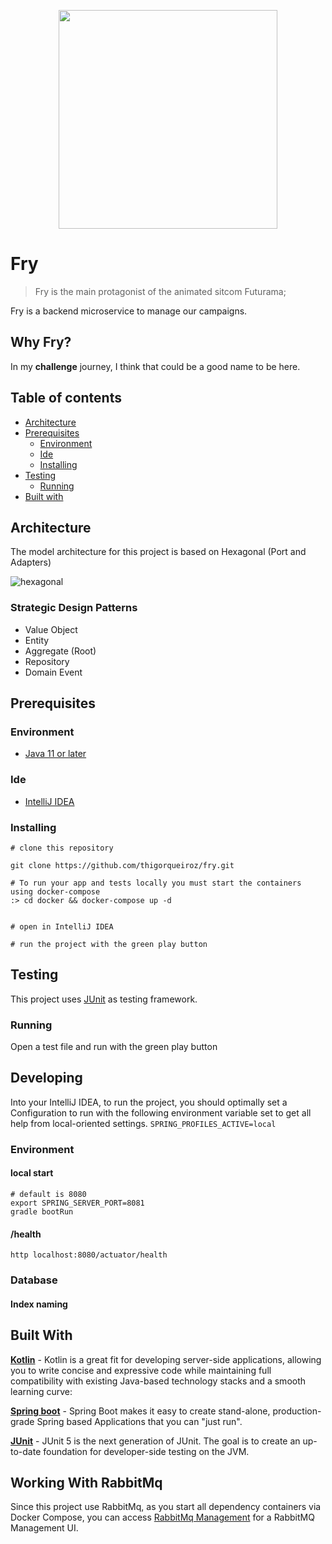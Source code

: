 <p align="center">
  <img src="https://media1.tenor.com/images/28f49f4fcfbe4631ec685cccb88d3a99/tenor.gif?itemid=4691459" height="350" />
</p>


# Fry

> Fry is the main protagonist of the animated sitcom Futurama;

Fry is a backend microservice to manage our campaigns. 

## Why Fry?

In my **challenge** journey, I think that could be a good name to be here.

## Table of contents
- [Architecture](#Architecture)
- [Prerequisites](#Prerequisites)
  - [Environment](#Environment)
  - [Ide](#Ide)
  - [Installing](#Installing)
- [Testing](#Testing)
  - [Running](#Running)
- [Built with](#Built-with)

## Architecture
The model architecture for this project is based on Hexagonal (Port and Adapters)

![hexagonal](https://paulovich.net/img/hexagonal-1.png)

### Strategic Design Patterns
* Value Object
* Entity
* Aggregate (Root)
* Repository
* Domain Event

## Prerequisites

### Environment

- [Java 11 or later](https://www.oracle.com/java/technologies/javase-jdk11-downloads.html)


### Ide

- [IntelliJ IDEA](https://www.jetbrains.com/idea/download/#section=linux)

### Installing

```
# clone this repository

git clone https://github.com/thigorqueiroz/fry.git

# To run your app and tests locally you must start the containers using docker-compose 
:> cd docker && docker-compose up -d


# open in IntelliJ IDEA

# run the project with the green play button

```

## Testing

This project uses [JUnit](https://junit.org/junit5/docs/current/user-guide/) as testing framework.

### Running
Open a test file and run with the green play button

## Developing

Into your IntelliJ IDEA, to run the project, you should optimally set a Configuration to run with the following environment variable set to get all help from local-oriented settings.
`SPRING_PROFILES_ACTIVE=local`

### Environment

#### local start 
    # default is 8080
    export SPRING_SERVER_PORT=8081 
	gradle bootRun
  
#### /health
	http localhost:8080/actuator/health

### Database

#### Index naming



## Built With

[**Kotlin**](https://kotlinlang.org/docs/reference/server-overview.html) - Kotlin is a great fit for developing server-side applications, allowing you to write concise and expressive code while maintaining full compatibility with existing Java-based technology stacks and a smooth learning curve:

[**Spring boot**](https://spring.io/projects/spring-boot) - Spring Boot makes it easy to create stand-alone, production-grade Spring based Applications that you can "just run".

[**JUnit**](https://junit.org/) - JUnit 5 is the next generation of JUnit. The goal is to create an up-to-date foundation for developer-side testing on the JVM.

## Working With RabbitMq

Since this project use RabbitMq, as you start all dependency containers via Docker Compose, you can access [RabbitMq Management](http://localhost:15672) for a RabbitMQ Management UI.
